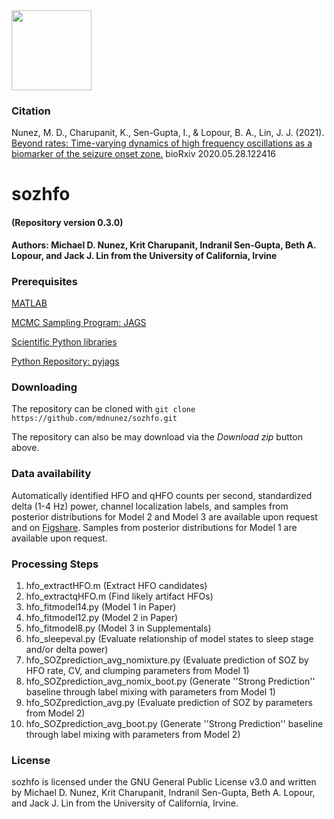 <img src="./extra/Lopouratory.png" height="128"> 

### Citation

Nunez, M. D., Charupanit, K., Sen-Gupta, I., & Lopour, B. A., Lin, J. J. (2021).
[Beyond rates: Time-varying dynamics of high frequency oscillations as a biomarker of the seizure onset zone.](https://www.biorxiv.org/content/10.1101/2020.05.28.122416v2) bioRxiv 2020.05.28.122416




# sozhfo  
#### (Repository version 0.3.0)

**Authors: Michael D. Nunez, Krit Charupanit, Indranil Sen-Gupta, Beth A. Lopour, and Jack J. Lin from the University of California, Irvine**


### Prerequisites

[MATLAB](https://www.mathworks.com/)

[MCMC Sampling Program: JAGS](http://mcmc-jags.sourceforge.net/)

[Scientific Python libraries](https://www.continuum.io/downloads)

[Python Repository: pyjags](https://github.com/tmiasko/pyjags)


### Downloading

The repository can be cloned with `git clone https://github.com/mdnunez/sozhfo.git`

The repository can also be may download via the _Download zip_ button above.

### Data availability

Automatically identified HFO and qHFO counts per second, standardized delta (1-4 Hz) power, channel localization labels, and samples from posterior distributions for Model 2 and Model 3 are available upon request and on [Figshare](https://doi.org/10.6084/m9.figshare.12385613). Samples from posterior distributions for Model 1 are available upon request.

### Processing Steps

1. hfo_extractHFO.m (Extract HFO candidates)
2. hfo_extractqHFO.m (Find likely artifact HFOs)
3. hfo_fitmodel14.py (Model 1 in Paper)
4. hfo_fitmodel12.py (Model 2 in Paper)
5. hfo_fitmodel8.py (Model 3 in Supplementals)
6. hfo_sleepeval.py (Evaluate relationship of model states to sleep stage and/or delta power)
7. hfo_SOZprediction_avg_nomixture.py (Evaluate prediction of SOZ by HFO rate, CV, and clumping parameters from Model 1)
8. hfo_SOZprediction_avg_nomix_boot.py (Generate ''Strong Prediction'' baseline through label mixing with parameters from Model 1)
9. hfo_SOZprediction_avg.py (Evaluate prediction of SOZ by parameters from Model 2)
10. hfo_SOZprediction_avg_boot.py (Generate ''Strong Prediction'' baseline through label mixing with parameters from Model 2)

### License

sozhfo is licensed under the GNU General Public License v3.0 and written by Michael D. Nunez, Krit Charupanit, Indranil Sen-Gupta, Beth A. Lopour, and Jack J. Lin from the University of California, Irvine.


